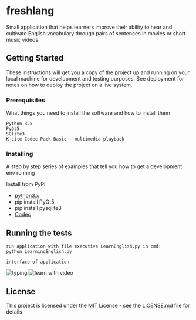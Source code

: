# freshlang
Small application that helps learners improve their ability to hear and cultivate English vocabulary through pairs of sentences in movies or short music videos

## Getting Started

These instructions will get you a copy of the project up and running on your local machine for development and testing purposes. See deployment for notes on how to deploy the project on a live system.

### Prerequisites

What things you need to install the software and how to install them

```
Python 3.x
PyQt5
SQlite3
K-Lite Codec Pack Basic - multimedia playback
```

### Installing

A step by step series of examples that tell you how to get a development env running

Install from PyPI
* [python3.x](https://www.python.org/downloads/)
* pip install PyQt5
* pip install pysqlite3
* [Codec](http://files2.codecguide.com/K-Lite_Codec_Pack_1499_Basic.exe)

## Running the tests
```
run application with file executive LearnEnglish.py in cmd: 
python LearningEnglish.py
```
```
interface of application
```
![typing](https://github.com/leavin296/freshlang/blob/master/demo/typing.png)
![learn with video](https://github.com/leavin296/freshlang/blob/master/demo/learn_with_video.png)

## License

This project is licensed under the MIT License - see the [LICENSE.md](LICENSE.md) file for details

